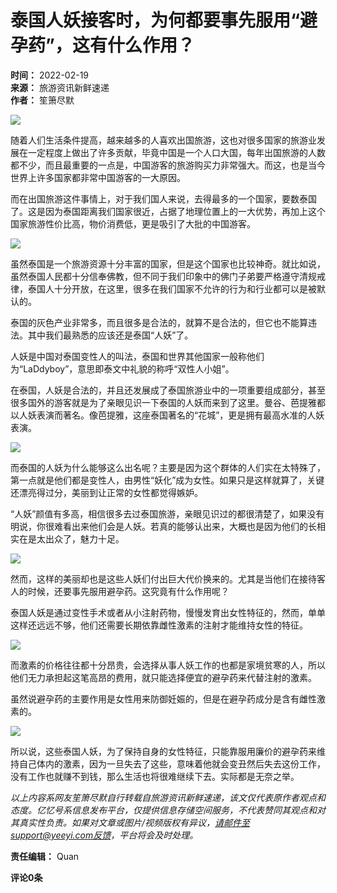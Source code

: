 # 泰国人妖接客时，为何都要事先服用“避孕药”，这有什么作用？

**时间：** 2022-02-19  
**来源：** 旅游资讯新鲜速递  
**作者：** 笙箫尽默  

![](https://assets.zhayieye.com/news/data/article/2022_02_19/3039831451a1f626fc2f26251fcf36cd.jpg?x-oss-process=image/resize,w_650,m_lfit)

随着人们生活条件提高，越来越多的人喜欢出国旅游，这也对很多国家的旅游业发展在一定程度上做出了许多贡献，毕竟中国是一个人口大国，每年出国旅游的人数都不少，而且最重要的一点是，中国游客的旅游购买力非常强大。而这，也是当今世界上许多国家都非常中国游客的一大原因。

而在出国旅游这件事情上，对于我们国人来说，去得最多的一个国家，要数泰国了。这是因为泰国距离我们国家很近，占据了地理位置上的一大优势，再加上这个国家旅游性价比高，物价消费低，更是吸引了大批的中国游客。

![](https://assets.zhayieye.com/news/data/article/2022_02_19/f08abda903b668cf84b2dd708f48ec8f.jpg?x-oss-process=image/resize,w_650,m_lfit)

虽然泰国是一个旅游资源十分丰富的国家，但是这个国家也比较神奇。就比如说，虽然泰国人民都十分信奉佛教，但不同于我们印象中的佛门子弟要严格遵守清规戒律，泰国人十分开放，在这里，很多在我们国家不允许的行为和行业都可以是被默认的。

泰国的灰色产业非常多，而且很多是合法的，就算不是合法的，但它也不能算违法。其中我们最熟悉的应该还是泰国“人妖”了。

人妖是中国对泰国变性人的叫法，泰国和世界其他国家一般称他们为“LaDdyboy”，意思即泰文中礼貌的称呼“双性人小姐”。

在泰国，人妖是合法的，并且还发展成了泰国旅游业中的一项重要组成部分，甚至很多国外的游客就是为了亲眼见识一下泰国的人妖而来到了这里。曼谷、芭提雅都以人妖表演而著名。像芭提雅，这座泰国著名的“花城”，更是拥有最高水准的人妖表演。

![](https://assets.zhayieye.com/news/data/article/2022_02_19/253d8d9061678d22993fc32cf184e7a2.jpg?x-oss-process=image/resize,w_650,m_lfit)

而泰国的人妖为什么能够这么出名呢？主要是因为这个群体的人们实在太特殊了，第一点就是他们都是变性人，由男性“妖化”成为女性。如果只是这样就算了，关键还漂亮得过分，美丽到让正常的女性都觉得嫉妒。

“人妖”颜值有多高，相信很多去过泰国旅游，亲眼见识过的都很清楚了，如果没有明说，你很难看出来他们会是人妖。若真的能够认出来，大概也是因为他们的长相实在是太出众了，魅力十足。

![](https://assets.zhayieye.com/news/data/article/2022_02_19/f535fca15f347fdf48f5adcfecc4c0e8.jpg?x-oss-process=image/resize,w_650,m_lfit)

然而，这样的美丽却也是这些人妖们付出巨大代价换来的。尤其是当他们在接待客人的时候，还要事先服用避孕药。这究竟有什么作用呢？

泰国人妖是通过变性手术或者从小注射药物，慢慢发育出女性特征的，然而，单单这样还远远不够，他们还需要长期依靠雌性激素的注射才能维持女性的特征。

![](https://assets.zhayieye.com/news/data/article/2022_02_19/bba540668320b2447e9d4b7f8be44fcb.jpg?x-oss-process=image/resize,w_650,m_lfit)

而激素的价格往往都十分昂贵，会选择从事人妖工作的也都是家境贫寒的人，所以他们无力承担起这笔高昂的费用，就只能选择便宜的避孕药来代替注射的激素。

虽然说避孕药的主要作用是女性用来防御妊娠的，但是在避孕药成分是含有雌性激素的。

![](https://assets.zhayieye.com/news/data/article/2022_02_19/c1ac8d9e544de6fd3d3322d98a6d19a7.jpg?x-oss-process=image/resize,w_650,m_lfit)

所以说，这些泰国人妖，为了保持自身的女性特征，只能靠服用廉价的避孕药来维持自己体内的激素，因为一旦失去了这些，意味着他就会变丑然后失去这份工作，没有工作也就赚不到钱，那么生活也将很难继续下去。实际都是无奈之举。

*以上内容系网友笙箫尽默自行转载自旅游资讯新鲜速递，该文仅代表原作者观点和态度。亿忆号系信息发布平台，仅提供信息存储空间服务，不代表赞同其观点和对其真实性负责。如果对文章或图片/视频版权有异议，请邮件至support@yeeyi.com反馈，平台将会及时处理。*

**责任编辑：** Quan

**评论0条**